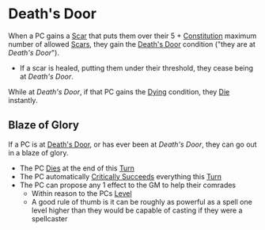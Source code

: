 # Death's Door

When a PC gains a [Scar](../../Player%20Characters/Derived%20Statistics/Scars.md) that puts them over their 5 + [Constitution](../../Player%20Characters/Abilities/Constitution.md) maximum number of allowed [Scars](../../Player%20Characters/Derived%20Statistics/Scars.md), they gain the [Death's Door](Death's%20Door.md) condition ("they are at *Death's Door*").

- If a scar is healed, putting them under their threshold, they cease being at *Death's Door*.

While at *Death's Door*, if that PC gains the [Dying](Dying.md) condition, they [Die](Dying.md#Dead) instantly.

## Blaze of Glory

If a PC is at [Death's Door](Death's%20Door.md), or has ever been at *Death's Door*, they can go out in a blaze of glory.

- The PC [Dies](Dying.md#Dead) at the end of this [Turn](../Core%20Procedures/Turn.md)
- The PC automatically [Critically Succeeds](../Die%20Rolling%20Mechanics/Critical%20Success.md) everything this [Turn](../Core%20Procedures/Turn.md)
- The PC can propose any 1 effect to the GM to help their comrades
	- Within reason to the PCs [Level](../../Player%20Characters/Derived%20Statistics/Level.md)
	- A good rule of thumb is it can be roughly as powerful as a spell one level higher than they would be capable of casting if they were a spellcaster
